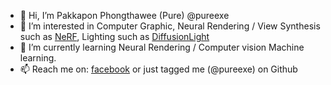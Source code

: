 - 👋 Hi, I’m Pakkapon Phongthawee (Pure) @pureexe
- 👀 I’m interested in Computer Graphic, Neural Rendering / View Synthesis such as [NeRF](https://github.com/bmild/nerf), Lighting such as [DiffusionLight](https://diffusionlight.github.io/)
- 🌱 I’m currently learning Neural Rendering / Computer vision Machine learning.
- 📫 Reach me on: [facebook](https://www.facebook.com/pureexe) or just tagged me (@pureexe) on Github

<!---
- 💞️ I’m looking to collaborate on ...
pureexe/pureexe is a ✨ special ✨ repository because its `README.md` (this file) appears on your GitHub profile.
You can click the Preview link to take a look at your changes.
--->
